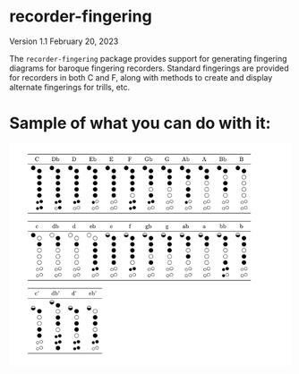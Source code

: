 # recorder-fingering

Version 1.1 February 20, 2023

The `recorder-fingering` package provides support for generating fingering diagrams for baroque fingering recorders. Standard fingerings are provided for recorders in both C and F, along with methods to create and display alternate fingerings for trills, etc. 

# Sample of what you can do with it:

![Fingering chart](RecorderInCchart.png)
